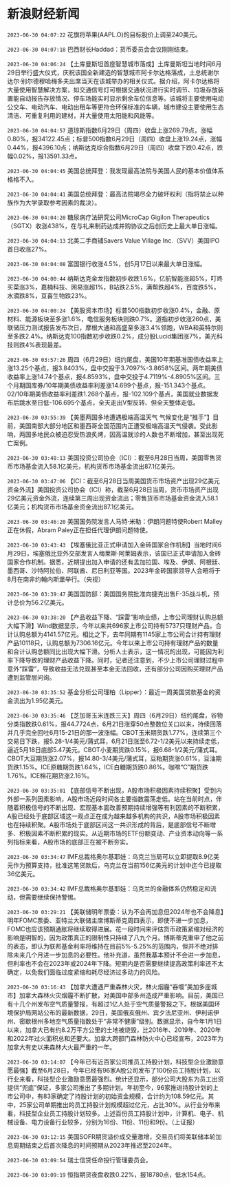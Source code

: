 # 新浪财经新闻
`2023-06-30 04:07:22` 花旗将苹果(AAPL.O)的目标股价上调至240美元。

`2023-06-30 04:07:18` 巴西财长Haddad：货币委员会会议刚刚结束。

`2023-06-30 04:06:24` 【土库曼斯坦首座智慧城市落成】土库曼斯坦当地时间6月29日举行盛大仪式，庆祝该国全新建造的智慧城市阿卡尔达格落成，土总统谢尔达尔·别尔德穆哈梅多夫出席当天在该城举办的相关仪式。据介绍，阿卡尔达格将大量使用智慧解决方案，如交通信号灯可根据交通状况进行实时调节、垃圾存放装置能自动报告存放情况、停车场能实时显示剩余车位信息等。该城将主要使用电动公交车、电动汽车、电动出租车等更符合环保标准的车辆，城市建设主要使用生态清洁、可重复利用的建材，并大量使用太阳能和风能等。

`2023-06-30 04:04:57` 道琼斯指数6月29日（周四）收盘上涨269.79点，涨幅0.80%，报34122.45点；标普500指数6月29日（周四）收盘上涨19.24点，涨幅0.44%，报4396.10点；纳斯达克综合指数6月29日（周四）收盘下跌0.42点，跌幅0.02%，报13591.33点。

`2023-06-30 04:04:45` 美国总统拜登：我发现最高法院与美国人民的基本价值体系格格不入。

`2023-06-30 04:04:41` 美国总统拜登：最高法院竭尽全力破坏权利（指将禁止以种族作为大学录取参考因素的裁决）。

`2023-06-30 04:04:20` 糖尿病疗法研究公司MicroCap Gigilon Therapeutics（SGTX）收涨438%，在与礼来制药达成并购协议之后创历史上最大单日涨幅。

`2023-06-30 04:04:13` 北美二手商铺Savers Value Village Inc.（SVV）美国IPO首日收涨27%。

`2023-06-30 04:04:08` 富国银行收涨4.5%，创5月17日以来最大单日涨幅。

`2023-06-30 04:00:44` 纳斯达克金龙指数初步收跌1.6%，亿航智能涨超5%，叮咚买菜涨3%，嘉楠科技、网易涨超1%，B站跌2.5%，满帮跌超4%，百度跌5%，水滴跌8%，亘喜生物跌23%。

`2023-06-30 04:00:24` 【美股资本市场】标普500指数初步收涨0.4%，金融、原材料、能源板块至多涨1.6%，电信服务板块则跌0.7%。道指初步收涨260点，美联储压力测试报告发布次日，摩根大通和高盛至多涨3.4%领跑，WBA和英特尔则至多跌2.4%。纳斯达克100指数初步收跌0.2%，成分股Lucid集团涨7%，美光科技则跌4%表现最差。

`2023-06-30 03:57:26` 周四（6月29日）纽约尾盘，美国10年期基准国债收益率上涨13.25个基点，报3.8403%，盘中交投于3.7097%-3.8658%区间。两年期美债收益率上涨14.74个基点，报4.8593%，盘中交投于4.7119%-4.8905%区间。三个月期国库券/10年期美债收益率利差涨14.699个基点，报-151.343个基点。02/10年期美债收益率利差跌1.268个基点，报-102.109个基点，美国就业数据发布后跳水至日低-106.695个基点，全天走出V型反转、但全天整体走低。

`2023-06-30 03:55:39` 【美墨两国多地遭遇极端高温天气 气候变化是“推手”】目前，美国南部大部分地区和墨西哥全国范围内正遭受极端高温天气侵袭。受此影响，两国多地民众被迫忍受热浪炙烤，因高温就诊的人数也不断增加，甚至出现死亡案例。

`2023-06-30 03:48:13` 美国投资公司协会（ICI）：截至6月28日当周，美国零售货币市场基金流入58.1亿美元，机构货币市场基金流出87.1亿美元。

`2023-06-30 03:47:06` 【ICI：截至6月28日当周美国货币市场资产出现29亿美元资金外流】美国投资公司协会（ICI）称，截至6月28日当周，货币市场资产出现29亿美元资金外流，连续第三周出现资金流出；零售货币市场基金资金流入58.1亿美元；机构货币市场基金资金流出87.1亿美元。

`2023-06-30 03:46:20` 美国国务院发言人马特·米勒：伊朗问题特使Robert Malley正在休假，Abram Paley正在担任代理伊朗问题特使。

`2023-06-30 03:43:43` 【埃塞俄比亚正式申请加入金砖国家合作机制】当地时间6月29日，埃塞俄比亚外交部发言人梅莱斯·阿莱姆表示，该国已正式申请加入金砖国家合作机制。据悉，近期提出加入申请的还有孟加拉国、埃及、伊朗、阿根廷、墨西哥、沙特阿拉伯、阿联酋、尼日利亚等国。2023年金砖国家领导人会晤将于8月在南非约翰内斯堡举行。（央视）

`2023-06-30 03:39:47` 美国国防部：美国国务院批准向捷克出售F-35战斗机，预计总价为56.2亿美元。

`2023-06-30 03:38:20` 【产品收益下降、“踩雷”影响业绩，上市公司理财认购总额大幅下滑】Wind数据显示，今年以来共696家上市公司持有5737只理财产品，合计认购总额为4141.57亿元。相比之下，去年同期有1145家上市公司合计持有理财产品10118只，认购总额为7306.16亿元。今年以来上市公司持有理财产品的数量和合计认购总额同比出现大幅下滑。分析人士表示，这一情况的出现，可能因为利率下降导致的理财产品收益下降。同时，记者还注意到，不少上市公司理财过程中意外“踩雷”，导致收益无法兑现甚至本金无法回收，还有部分公司因购买理财产品遭到监管层问询。

`2023-06-30 03:35:52` 基金分析公司理柏（Lipper）：最近一周美国贷款基金的资金流出为1.95亿美元。

`2023-06-30 03:35:46` 【芝加哥玉米连跌三天】周四（6月29日）纽约尾盘，谷物分类指数跌0.61%，报44.7724点，6月21日涨穿50点整数位关口以来，持续回落并几乎完全回吐6月15-21日的那一波涨幅。CBOT玉米期货跌1.77%，连续第三个交易日下跌，报5.28-1/4美元/蒲式耳，6月21日涨至6.72-1/2美元以来持续走低，逼近5月18日底部5.47美元。CBOT小麦期货跌0.15%，报6.68-1/2美元/蒲式耳。CBOT大豆期货涨2.07%，报14.80-3/4美元/蒲式耳，豆粕期货涨0.61%，豆油期货跌1.15%。ICE原糖期货跌1.64%，ICE白糖期货跌0.86%。咖啡“C”期货跌1.76%。ICE棉花期货涨2.16%。

`2023-06-30 03:35:01` 【底部信号不断出现，A股市场积极因素持续积聚】受到内外部一系列因素影响，A股市场近段时间各主要指数震荡走低。站在当前时点，伴随着积极信号的不断出现、宏观基本面改善预期持续增强等有利因素的不断积累，A股已经处于底部区域这一观点正在成为越来越多机构的共识，A股市场积极因素也在持续积聚。A股市场处于底部区间这一共识形成的背后，是底部信号不断增多、积极因素不断积累的现实。从近期市场的ETF份额变动、产业资本动向等一系列指标来看，A股市场的底部正在被不断夯实。

`2023-06-30 03:34:47` IMF总裁格奥尔基耶娃：乌克兰当局可以立即提取8.9亿美元作为预算支持，批准这笔贷款后，乌克兰在当前156亿美元的计划中迄今已提取36亿美元。

`2023-06-30 03:34:42` IMF总裁格奥尔基耶娃：乌克兰的金融体系仍然稳定和流动，但需要继续保持警惕。

`2023-06-30 03:29:21` 【美联储明年票委：认为不会再加息但2024年也不会降息】明年FOMC票委、亚特兰大联储主席博斯蒂克周四表示，即使不进一步加息，FOMC也应该预期通胀将继续取得进展。花一段时间来评估货币政策紧缩对经济的影响是明智的，因为政策真正的限制性只持续了八九个月。博斯蒂克重申了他之前的表态，即认为联邦基金利率将维持在目前5%-5.25%的范围内，但并不绝对排除未来几个月进一步加息的必要性。他补充道，虽然我基本预计不会进一步加息，但利率也不会在2023年或2024年下降。短期内是否需要继续提高政策利率还不太确定，以免我们面临过度紧缩和耗尽经济过多动力的风险。

`2023-06-30 03:16:43` 【加拿大遭遇严重森林火灾，林火烟霾“吞噬”美加多座城市】加拿大森林火灾烟霾不断扩散，对美国中部多州造成严重影响。目前，美国已有十几个州发布空气质量警报，有超过1亿人处于空气质量警报之下。根据美国环境保护局网站公布的最新数据，29日，美国俄亥俄州、宾夕法尼亚州、伊利诺伊州、密歇根州多地空气质量指数处于“非常不健康”级别。数据显示，自今年1月1日以来，加拿大已有约8.2万平方公里的土地被烧毁，比2016年、2019年、2020年和2022年过火面积总和还要大。加拿大跨部门森林防火中心已经宣布，2023年为加拿大有史以来森林大火最严重的一年。

`2023-06-30 03:14:07` 【今年已有近百家公司推员工持股计划，科技型企业激励意愿最强】截至6月28日，今年已经有96家A股公司发布了100份员工持股计划，以行业来看，科技型企业激励意愿最强烈。统计还显示，部分公司大股东为员工出资提供“兜底”保证，多家公司推出了多期计划。年初至今，96家推进持股计划的上市公司中，有83家确定了持股计划的初始资金规模，合计约为108.59亿元。其中，25家公司单期推出的员工持股计划规模超过亿元，占比30%。从行业分布来看，科技型企业员工持股计划较多。上述百份员工持股计划中，计算机、电子、机械设备、电力设备行业较多，分别为16份、11份、11份和9份。（上证报）

`2023-06-30 03:12:15` 美国SOFR期货溢价成交量激增，交易员们将美联储本轮加息周期结束之后首次降息的时间预期从2023年推迟至2024年。

`2023-06-30 03:09:54` 瑞士信贷任命投行管理委员会。

`2023-06-30 03:09:19` 恒指期货夜盘收跌0.22%，报18780点，低水154点。

